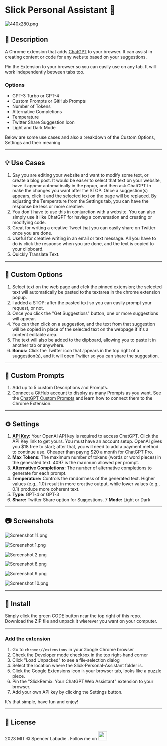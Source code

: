 # Slick Personal Assistant :robot:

![440x280.png](https://raw.githubusercontent.com/spencerslickremix/slickGPT/main/screenshots/440x280.png)


## :book: Description

A Chrome extension that adds [ChatGPT](https://chat.openai.com) to your browser. It can assist in creating content or code for any website based on your suggestions.

Pin the Extension to your browser so you can easily use on any tab. It will work independently between tabs too.

### **Options**
- GPT-3 Turbo or GPT-4 
- Custom Prompts or GitHub Prompts
- Number of Tokens
- Alternative Completions
- Temperature
- Twitter Share Suggestion Icon
- Light and Dark Mode

Below are some use cases and also a breakdown of the Custom Options, Settings and their meaning.

---

## :bulb: Use Cases
1. Say you are editing your website and want to modify some text, or create a blog post. It would be easier to select that text on your website, have it appear automatically in the popup, and then ask ChatGPT to make the changes you want after the STOP. Once a suggestion(s) appears, click it and the selected text on the page will be replaced. By adjusting the Temperature from the Settings tab, you can have the response be less or more creative.
2. You don't have to use this in conjunction with a website. You can also simply use it like ChatGPT for having a conversation and creating or modifying code.
3. Great for writing a creative Tweet that you can easily share on Twitter once you are done.
4. Useful for creative writing in an email or text message. All you have to do is click the response when you are done, and the text is copied to your clipboard.
5. Quickly Translate Text.

---

## :wrench: Custom Options
1. Select text on the web page and click the pinned extension; the selected text will automatically be pasted to the textarea in the chrome extension popup.
2. I added a STOP: after the pasted text so you can easily prompt your request, or not.
3. Once you click the "Get Suggestions" button, one or more suggestions will appear.
4. You can then click on a suggestion, and the text from that suggestion will be copied in place of the selected text on the webpage if it's a content editable area.
5. The text will also be added to the clipboard, allowing you to paste it in another tab or anywhere.
6. **Bonus:** Click the Twitter icon that appears in the top right of a suggestion(s), and it will open Twitter so you can share the suggestion.

---

## :pencil: Custom Prompts
1. Add up to 5 custom Descriptions and Prompts.
2. Connect a GitHub account to display as many Prompts as you want. See the [ChatGPT Custom Prompts](https://github.com/spencerslickremix/chatGPT-Prompts) and learn how to connect them to the Chrome Extension. 

---


## :gear: Settings
1. **[API Key](https://platform.openai.com/account/api-keys):** Your OpenAI API key is required to access ChatGPT. Click the API Key link to get yours. You must have an account setup. OpenAI gives you $18 free to start; after that, you will need to add a payment method to continue use. Cheaper than paying $20 a month for ChatGPT Pro.
2. **Max Tokens:** The maximum number of tokens (words or word pieces) in the generated text. 4097 is the maximum allowed per prompt.
3. **Alternative Completions:** The number of alternative completions to generate for each prompt.
4. **Temperature:** Controls the randomness of the generated text. Higher values (e.g., 1.0) result in more creative output, while lower values (e.g., 0.1) produce more coherent text.
5. **Type:** GPT-4 or GPT-3
6. **Share:** Twitter Share option for Suggestions.
7  **Mode:** Light or Dark

---

## :camera: Screenshots

![Screenshot 11.png](https://raw.githubusercontent.com/spencerslickremix/Slick-Personal-Assistant/main/screenshots/Screenshot%206.png)

![Screenshot 1.png](https://raw.githubusercontent.com/spencerslickremix/Slick-Personal-Assistant/main/screenshots/Screenshot%201.png)

![Screenshot 2.png](https://raw.githubusercontent.com/spencerslickremix/Slick-Personal-Assistant/main/screenshots/Screenshot%202.png)

![Screenshot 8.png](https://raw.githubusercontent.com/spencerslickremix/Slick-Personal-Assistant/main/screenshots/Screenshot%203.png)

![Screenshot 9.png](https://raw.githubusercontent.com/spencerslickremix/Slick-Personal-Assistant/main/screenshots/Screenshot%204.png)

![Screenshot 10.png](https://raw.githubusercontent.com/spencerslickremix/Slick-Personal-Assistant/main/screenshots/Screenshot%205.png)

---

## :rocket: Install
Simply click the green CODE button near the top right of this repo. Download the ZIP file and unpack it wherever you want on your computer.

---

### Add the extension

1. Go to `chrome://extensions` in your Google Chrome browser
2. Check the Developer mode checkbox in the top right-hand corner
3. Click "Load Unpacked" to see a file-selection dialog
4. Select the location where the Slick-Personal-Assistant folder is.
5. Click the Google Extensions icon in your browser tab, looks like a puzzle piece.
6. Pin the "SlickRemix: Your ChatGPT Web Assistant" extension to your browser.
7. Add your own API key by clicking the Settings button.

It's that simple, have fun and enjoy!

---

## :scroll: License
2023 MIT © Spencer Labadie . Follow me on <a href="https://twitter.com/SpencerLabadie"><img src="https://img.icons8.com/color/48/000000/twitter.png" width="28"></a>
